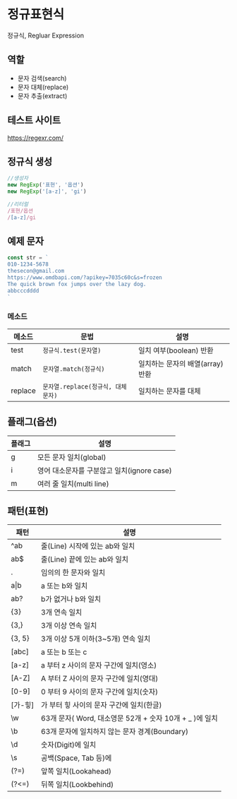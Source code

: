 # 정규표현식

정규식, Regluar Expression

## 역할

- 문자 검색(search)
- 문자 대체(replace)
- 문자 추출(extract)

## 테스트 사이트

https://regexr.com/

## 정규식 생성

```js
//생성자
new RegExp('표현', '옵션')
new RegExp('[a-z]', 'gi')

//리터럴
/표현/옵션
/[a-z]/gi
```

## 예제 문자

```js
const str = `
010-1234-5678
thesecon@gmail.com
https://www.omdbapi.com/?apikey=7035c60c&s=frozen
The quick brown fox jumps over the lazy dog.
abbcccdddd
`
```

### 메소드

메소드 | 문법 | 설명
--|--|--
test | `정규식.test(문자열)` | 일치 여부(boolean) 반환
match | `문자열.match(정규식)` | 일치하는 문자의 배열(array) 반환
replace | `문자열.replace(정규식, 대체문자)` | 일치하는 문자를 대체

## 플래그(옵션)

플래그 | 설명
--|--
g | 모든 문자 일치(global)
i | 영어 대소문자를 구분않고 일치(ignore case)
m | 여러 줄 일치(multi line)

## 패턴(표현)

패턴 | 설명
--|-- 
^ab | 줄(Line) 시작에 있는 ab와 일치
ab$ | 줄(Line) 끝에 있는 ab와 일치
. | 임의의 한 문자와 일치
a&verbar;b | a 또는 b와 일치
ab? | b가 없거나 b와 일치
{3} |  3개 연속 일치
{3,} | 3개 이상 연속 일치
{3, 5} | 3개 이상 5개 이하(3~5개) 연속 일치
[abc] | a 또는 b 또는 c
[a-z] | a 부터 z 사이의 문자 구간에 일치(영소)
[A-Z] | A 부터 Z 사이의 문자 구간에 일치(영대)
[0-9] | 0 부터 9 사이의 문자 구간에 일치(숫자)
[가-힣] | 가 부터 힣 사이의 문자 구간에 일치(한글)
\w | 63개 문자( Word, 대소영문 52개 + 숫자 10개 + _ )에 일치
\b | 63개 문자에 일치하지 않는 문자 경계(Boundary)
\d | 숫자(Digit)에 일치
\s | 공백(Space, Tab 등)에 
(?=) | 앞쪽 일치(Lookahead)
(?<=) | 뒤쪽 일치(Lookbehind)